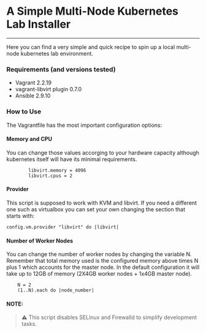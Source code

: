 # A Simple Multi-Node Kubernetes Lab Installer
---
Here you can find a very simple and quick recipe to spin up a local multi-node kubernetes lab environment.

### Requirements (and versions tested)

- Vagrant 2.2.19
- vagrant-libvirt plugin 0.7.0
- Ansible 2.9.10

### How to Use

The Vagrantfile has the most important configuration options:

#### Memory and CPU

You can change those values accorging to your hardware capacity although kubernetes itself will have its minimal requirements.

```
		libvirt.memory = 4096
		libvirt.cpus = 2
```

#### Provider

This script is supposed to work with KVM and libvirt. If you need a different one such as virtualbox you can set your own changing the section that starts with:
```
config.vm.provider "libvirt" do |libvirt|
```

#### Number of Worker Nodes

You can change the number of worker nodes by changing the variable N. Remember that total memory used is the configured memory above times N plus 1 which accounts for the master node. In the default configuration it will take up to 12GB of memory (2X4GB worker nodes + 1x4GB master node).
```
	N = 2
	(1..N).each do |node_number|
```
#### NOTE:
> :warning: This script disables SELinux and Firewalld to simplify development tasks.